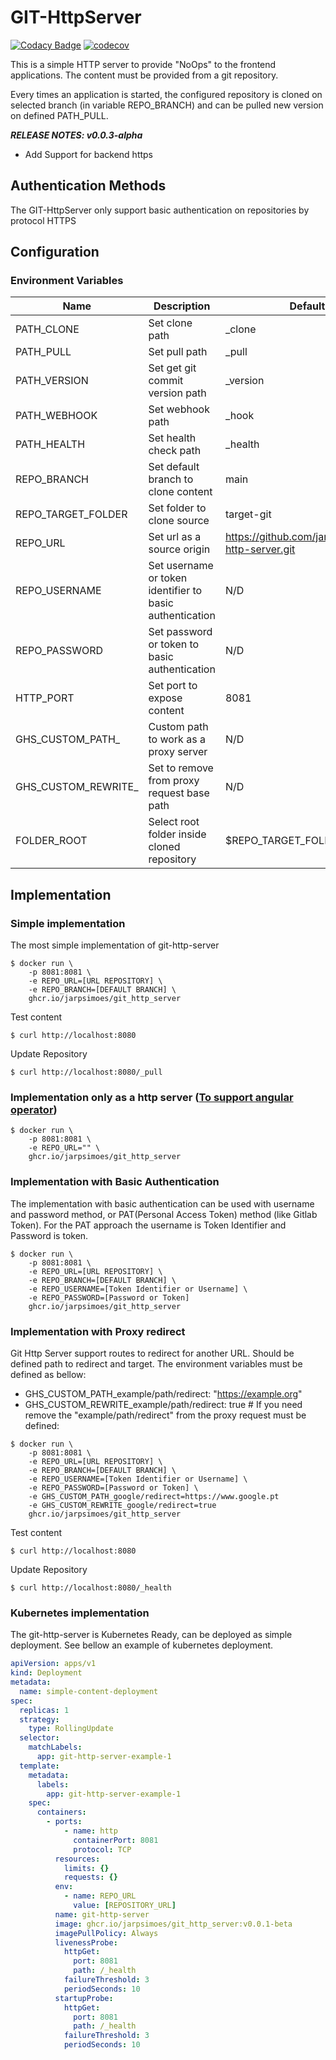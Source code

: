 # GIT-HttpServer

[![Codacy Badge](https://app.codacy.com/project/badge/Grade/b0fde431e29c4e3ba47560a973279fef)](https://www.codacy.com/gh/jarpsimoes/git-http-server/dashboard?utm_source=github.com&amp;utm_medium=referral&amp;utm_content=jarpsimoes/git-http-server&amp;utm_campaign=Badge_Grade)
[![codecov](https://codecov.io/gh/jarpsimoes/git-http-server/branch/main/graph/badge.svg?token=CCRRRCYLM1)](https://codecov.io/gh/jarpsimoes/git-http-server)

This is a simple HTTP server to provide "NoOps" to the frontend applications.
The content must be provided from a git repository. 

Every times an application is started, the configured repository is cloned on 
selected branch (in variable REPO_BRANCH) and can be pulled new version on defined PATH_PULL.

_**RELEASE NOTES: v0.0.3-alpha**_

- Add Support for backend https

## Authentication Methods

The GIT-HttpServer only support basic authentication on repositories by protocol HTTPS

## Configuration

### Environment Variables
| Name                      | Description                                              | Default                                           | Mandatory |
|---------------------------|----------------------------------------------------------|---------------------------------------------------|-----------|
| PATH_CLONE                | Set clone path                                           | _clone                                            | Yes       |
| PATH_PULL                 | Set pull path                                            | _pull                                             | Yes       |
| PATH_VERSION              | Set get git commit version path                          | _version                                          | Yes       |
| PATH_WEBHOOK              | Set webhook path                                         | _hook                                             | Yes       |
| PATH_HEALTH               | Set health check path                                    | _health                                           | Yes       |
| REPO_BRANCH               | Set default branch to clone content                      | main                                              | No        |
| REPO_TARGET_FOLDER        | Set folder to clone source                               | target-git                                        | No        |
| REPO_URL                  | Set url as a source origin                               | https://github.com/jarpsimoes/git-http-server.git | No        |
| REPO_USERNAME             | Set username or token identifier to basic authentication | N/D                                               | No        |
| REPO_PASSWORD             | Set password or token to basic authentication            | N/D                                               | No        |
| HTTP_PORT                 | Set port to expose content                               | 8081                                              | Yes       |
| GHS_CUSTOM_PATH_<path>    | Custom path to work as a proxy server                    | N/D                                               | No        |
| GHS_CUSTOM_REWRITE_<path> | Set to remove from proxy request base path               | N/D                                               | No        |
| FOLDER_ROOT               | Select root folder inside cloned repository              | $REPO_TARGET_FOLDER/                              | No        |


## Implementation

### Simple implementation

The most simple implementation of git-http-server
```shell
$ docker run \ 
    -p 8081:8081 \
    -e REPO_URL=[URL REPOSITORY] \
    -e REPO_BRANCH=[DEFAULT BRANCH] \
    ghcr.io/jarpsimoes/git_http_server
```
Test content
```shell
$ curl http://localhost:8080
```

Update Repository
````shell
$ curl http://localhost:8080/_pull
````

### Implementation only as a http server ([To support angular operator](https://github.com/jarpsimoes/git-http-server-operator))

```shell
$ docker run \ 
    -p 8081:8081 \
    -e REPO_URL="" \
    ghcr.io/jarpsimoes/git_http_server
```


### Implementation with Basic Authentication

The implementation with basic authentication can be used with username and password method, or PAT(Personal Access Token) method (like Gitlab Token).
For the PAT approach the username is Token Identifier and Password is token.

```shell
$ docker run \ 
    -p 8081:8081 \
    -e REPO_URL=[URL REPOSITORY] \
    -e REPO_BRANCH=[DEFAULT BRANCH] \
    -e REPO_USERNAME=[Token Identifier or Username] \
    -e REPO_PASSWORD=[Password or Token]
    ghcr.io/jarpsimoes/git_http_server
```

### Implementation with Proxy redirect

Git Http Server support routes to redirect for another URL. Should be defined path to redirect and target. 
The environment variables must be defined as bellow:

- GHS_CUSTOM_PATH_example/path/redirect: "https://example.org"
- GHS_CUSTOM_REWRITE_example/path/redirect: true # If you need remove the "example/path/redirect" from the proxy request must be defined:

```shell
$ docker run \ 
    -p 8081:8081 \
    -e REPO_URL=[URL REPOSITORY] \
    -e REPO_BRANCH=[DEFAULT BRANCH] \
    -e REPO_USERNAME=[Token Identifier or Username] \
    -e REPO_PASSWORD=[Password or Token] \
    -e GHS_CUSTOM_PATH_google/redirect=https://www.google.pt
    -e GHS_CUSTOM_REWRITE_google/redirect=true
    ghcr.io/jarpsimoes/git_http_server
```

Test content
```shell
$ curl http://localhost:8080
```

Update Repository
````shell
$ curl http://localhost:8080/_health
````

### Kubernetes implementation

The git-http-server is Kubernetes Ready, can be deployed as simple deployment. See bellow an example of kubernetes deployment.

```yaml
apiVersion: apps/v1
kind: Deployment
metadata:
  name: simple-content-deployment
spec:
  replicas: 1
  strategy:
    type: RollingUpdate
  selector:
    matchLabels:
      app: git-http-server-example-1
  template:
    metadata:
      labels:
        app: git-http-server-example-1
    spec:
      containers:
        - ports:
            - name: http
              containerPort: 8081
              protocol: TCP
          resources:
            limits: {}
            requests: {}
          env:
            - name: REPO_URL
              value: [REPOSITORY_URL]
          name: git-http-server
          image: ghcr.io/jarpsimoes/git_http_server:v0.0.1-beta
          imagePullPolicy: Always
          livenessProbe:
            httpGet:
              port: 8081
              path: /_health
            failureThreshold: 3
            periodSeconds: 10
          startupProbe:
            httpGet:
              port: 8081
              path: /_health
            failureThreshold: 3
            periodSeconds: 10
```
